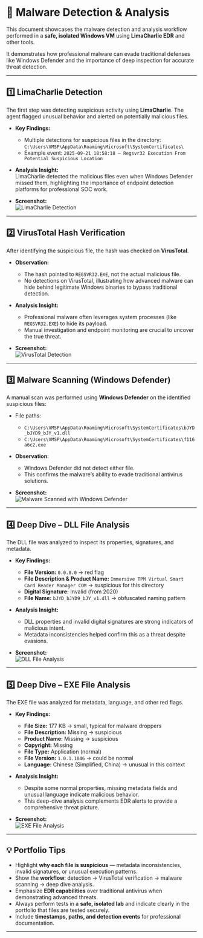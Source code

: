 # 🦠 Malware Detection & Analysis

This document showcases the malware detection and analysis workflow performed in a **safe, isolated Windows VM** using **LimaCharlie EDR** and other tools.  

It demonstrates how professional malware can evade traditional defenses like Windows Defender and the importance of deep inspection for accurate threat detection.

---

## 1️⃣ LimaCharlie Detection

The first step was detecting suspicious activity using **LimaCharlie**. The agent flagged unusual behavior and alerted on potentially malicious files.

- **Key Findings:**  
  - Multiple detections for suspicious files in the directory:  
    `C:\Users\VMSP\AppData\Roaming\Microsoft\SystemCertificates\`  
  - Example event: `2025-09-21 18:58:18 – Regsvr32 Execution From Potential Suspicious Location`  

- **Analysis Insight:**  
  LimaCharlie detected the malicious files even when Windows Defender missed them, highlighting the importance of endpoint detection platforms for professional SOC work.

- **Screenshot:**  
![LimaCharlie Detection](../../04-Screenshots/LimaCharlie/Alerts/Malware/01-LimaCharlie_Detection.png)

---

## 2️⃣ VirusTotal Hash Verification

After identifying the suspicious file, the hash was checked on **VirusTotal**.

- **Observation:**  
  - The hash pointed to `REGSVR32.EXE`, not the actual malicious file.  
  - No detections on VirusTotal, illustrating how advanced malware can hide behind legitimate Windows binaries to bypass traditional detection.

- **Analysis Insight:**  
  - Professional malware often leverages system processes (like `REGSVR32.EXE`) to hide its payload.  
  - Manual investigation and endpoint monitoring are crucial to uncover the true threat.

- **Screenshot:**  
![VirusTotal Detection](../../04-Screenshots/LimaCharlie/Alerts/Malware/02-VirusTotal_Detection.png)

---

## 3️⃣ Malware Scanning (Windows Defender)

A manual scan was performed using **Windows Defender** on the identified suspicious files:

- File paths:  
  - `C:\Users\VMSP\AppData\Roaming\Microsoft\SystemCertificates\bJYD_bJYD9_bJY_v1.dll`  
  - `C:\Users\VMSP\AppData\Roaming\Microsoft\SystemCertificates\f116a6c2.exe`  

- **Observation:**  
  - Windows Defender did not detect either file.  
  - This confirms the malware’s ability to evade traditional antivirus solutions.

- **Screenshot:**  
![Malware Scanned with Windows Defender](../../04-Screenshots/LimaCharlie/Alerts/Malware/03-Malware_Scanned_WinDefender.png)

---

## 4️⃣ Deep Dive – DLL File Analysis

The DLL file was analyzed to inspect its properties, signatures, and metadata.

- **Key Findings:**  
  - **File Version:** `0.0.0.0` → red flag  
  - **File Description & Product Name:** `Immersive TPM Virtual Smart Card Reader Manager COM` → suspicious for this directory  
  - **Digital Signature:** Invalid (from 2020)  
  - **File Name:** `bJYD_bJYD9_bJY_v1.dll` → obfuscated naming pattern  

- **Analysis Insight:**  
  - DLL properties and invalid digital signatures are strong indicators of malicious intent.  
  - Metadata inconsistencies helped confirm this as a threat despite evasions.

- **Screenshot:**  
![DLL File Analysis](../../04-Screenshots/LimaCharlie/Alerts/Malware/04-DLL_File_Analysis.png)

---

## 5️⃣ Deep Dive – EXE File Analysis

The EXE file was analyzed for metadata, language, and other red flags.

- **Key Findings:**  
  - **File Size:** 177 KB → small, typical for malware droppers 
  - **File Description:** Missing → suspicious  
  - **Product Name:** Missing → suspicious  
  - **Copyright:** Missing  
  - **File Type:** Application (normal)  
  - **File Version:** `1.0.1.1046` → could be normal
  - **Language:** Chinese (Simplified, China) → unusual in this context  

- **Analysis Insight:**  
  - Despite some normal properties, missing metadata fields and unusual language indicate malicious behavior.  
  - This deep-dive analysis complements EDR alerts to provide a comprehensive threat picture.

- **Screenshot:**  
![EXE File Analysis](../../04-Screenshots/LimaCharlie/Alerts/Malware/05-Exe_File_Analysis.png)

---

## 💡 Portfolio Tips

- Highlight **why each file is suspicious** — metadata inconsistencies, invalid signatures, or unusual execution patterns.  
- Show the **workflow**: detection → VirusTotal verification → malware scanning → deep dive analysis.  
- Emphasize **EDR capabilities** over traditional antivirus when demonstrating advanced threats.  
- Always perform tests in a **safe, isolated lab** and indicate clearly in the portfolio that files are tested securely.  
- Include **timestamps, paths, and detection events** for professional documentation.

---
